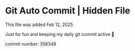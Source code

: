 # Git Auto Commit | Hidden File

This file was added Feb 12, 2025

Just for fun and keeping my daily git commit active 🤪

commit number: 356348
